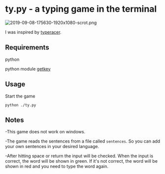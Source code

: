 # ty.py - a typing game in the terminal

![2019-09-08-175630-1920x1080-scrot.png](https://postimg.cc/ZvCs6jW5)

I was inspired by [typeracer](https://play.typeracer.com/).

## Requirements

python

python module [getkey](https://pypi.org/project/getkey/)

## Usage

Start the game
```
python ./ty.py
```

## Notes

-This game does not work on windows.

-The game reads the sentences from a file called `sentences`. So you can add your own sentences in your desired language.

-After hitting space or return the input will be checked. When the input is correct, the word will be shown in green. If it's not correct, the word will be shown in red and you need to type the word again.
